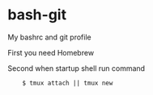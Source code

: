 bash-git
========

My bashrc and git profile

First you need Homebrew

Second when startup shell run command 

		$ tmux attach || tmux new